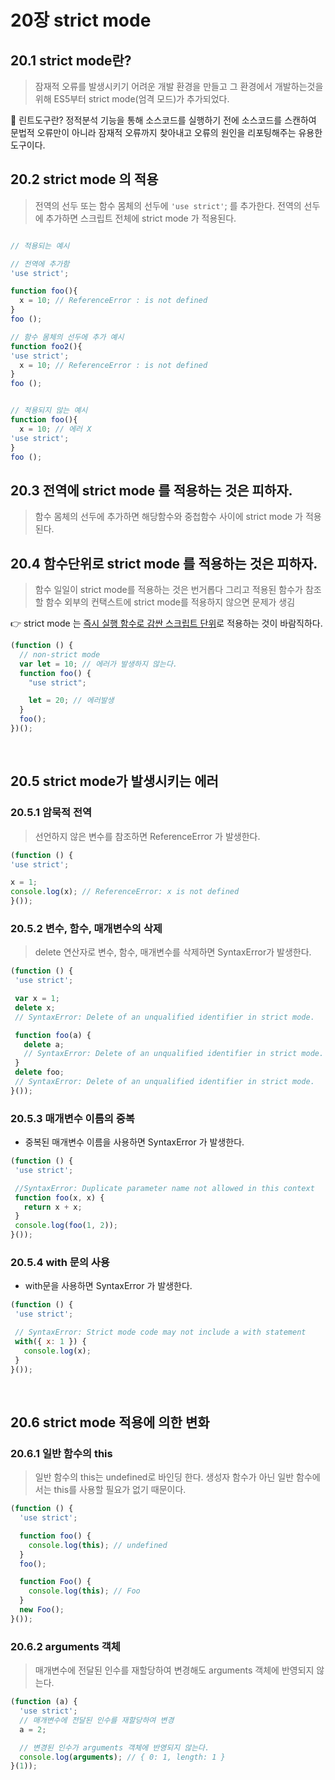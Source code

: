 # 20장 strict mode

## 20.1 strict mode란?

> 잠재적 오류를 발생시키기 어려운 개발 환경을 만들고 그 환경에서 개발하는것을 위해 ES5부터 strict mode(엄격 모드)가 추가되었다. 

📄 린트도구란? 정적분석 기능을 통해 소스코드를 실행하기 전에 소스코드를 스캔하여 문법적 오류만이 아니라 잠재적 오류까지 찾아내고 오류의 원인을 리포팅해주는 유용한 도구이다.


## 20.2 strict mode 의 적용

 > 전역의 선두 또는 함수 몸체의 선두에 `'use strict'`; 를 추가한다. 전역의 선두에 추가하면 스크립트 전체에 strict mode 가 적용된다.<br>

 ```javascript

// 적용되는 예시

// 전역에 추가함 
'use strict';

function foo(){
   x = 10; // ReferenceError : is not defined
}
foo ();

// 함수 몸체의 선두에 추가 예시 
function foo2(){
'use strict';
   x = 10; // ReferenceError : is not defined
}
foo ();
```

 ```javascript

// 적용되지 않는 예시
function foo(){
   x = 10; // 에러 X
'use strict';
}
foo ();

```

## 20.3 전역에 strict mode 를 적용하는 것은 피하자.
> 함수 몸체의 선두에 추가하면 해당함수와 중첩함수 사이에 strict mode 가 적용된다.

## 20.4 함수단위로 strict mode 를 적용하는 것은 피하자.

> 함수 일일이 strict mode를 적용하는 것은 번거롭다 그리고 적용된 함수가 참조할 함수 외부의 컨택스트에 strict mode를 적용하지 않으면 문제가 생김 

 👉 strict mode 는 <u>즉시 실행 함수로 감싼 스크립트 단위</u>로 적용하는 것이 바람직하다.

```jsx
(function () {
  // non-strict mode
  var let = 10; // 에러가 발생하지 않는다.
  function foo() {
    "use strict";

    let = 20; // 에러발생
  }
  foo();
})();
```

<br>

## 20.5 strict mode가 발생시키는 에러

### 20.5.1  암묵적 전역
> 선언하지 않은 변수를 참조하면 ReferenceError 가 발생한다.<br>

  ``` javascript
(function () {
  'use strict';

  x = 1;
  console.log(x); // ReferenceError: x is not defined
}());

  ```

### 20.5.2 변수, 함수, 매개변수의 삭제
> delete 연산자로 변수, 함수, 매개변수를 삭제하면 SyntaxError가 발생한다.<br>

 ```javascript
(function () {
  'use strict';

  var x = 1;
  delete x;
  // SyntaxError: Delete of an unqualified identifier in strict mode.

  function foo(a) {
    delete a;
    // SyntaxError: Delete of an unqualified identifier in strict mode.
  }
  delete foo;
  // SyntaxError: Delete of an unqualified identifier in strict mode.
}());
  ```

### 20.5.3 매개변수 이름의 중복
- 중복된 매개변수 이름을 사용하면 SyntaxError 가 발생한다.<br>

 ```javascript
(function () {
  'use strict';

  //SyntaxError: Duplicate parameter name not allowed in this context
  function foo(x, x) {
    return x + x;
  }
  console.log(foo(1, 2));
}());
```

### 20.5.4 with 문의 사용
- with문을 사용하면 SyntaxError 가 발생한다.<br>

 ```javascript
(function () {
  'use strict';

  // SyntaxError: Strict mode code may not include a with statement
  with({ x: 1 }) {
    console.log(x);
  }
}());
 ```
<br>

## 20.6 strict mode 적용에 의한 변화

### 20.6.1  일반 함수의 this

> 일반 함수의 this는 undefined로 바인딩 한다. 생성자 함수가 아닌 일반 함수에서는 this를 사용할 필요가 없기 때문이다. <br>

```javascript
(function () {
  'use strict';

  function foo() {
    console.log(this); // undefined
  }
  foo();

  function Foo() {
    console.log(this); // Foo
  }
  new Foo();
}());

```

### 20.6.2  arguments 객체

> 매개변수에 전달된 인수를 재할당하여 변경해도 arguments 객체에 반영되지 않는다. <br>

```javascript
(function (a) {
  'use strict';
  // 매개변수에 전달된 인수를 재할당하여 변경
  a = 2;

  // 변경된 인수가 arguments 객체에 반영되지 않는다.
  console.log(arguments); // { 0: 1, length: 1 }
}(1));

```
